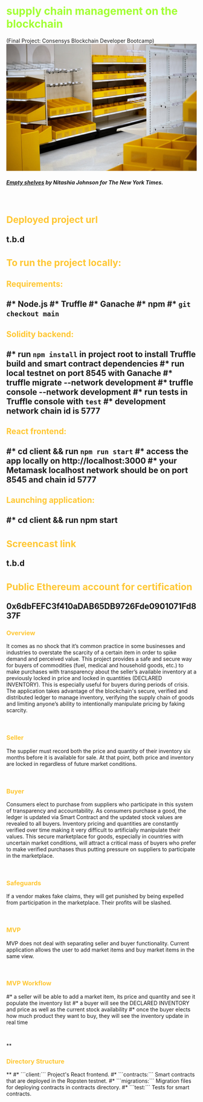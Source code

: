 
**<h1 style="color:#A2FF33">supply chain management on the blockchain</h1>**
(Final Project: Consensys Blockchain Developer Bootcamp)
<img src="assets/00Shortages-1-superJumbo.jpeg" alt="Empty Shelves at Target" width="700"/> <br><h5>
 *[Empty shelves](https://www.nytimes.com/2021/06/01/business/coronavirus-global-shortages.html) by Nitashia Johnson for The New York Times.* </h5></br>   

**<h3 style="color:#FFC733">Deployed project url</h3>** 
t.b.d
---
**<h3 style="color:#FFC733">To run the project locally:</h3>** 
**<h4 style="color:#FFC733">Requirements:</h4>** 
#* Node.js 
#* Truffle 
#* Ganache
#* npm
#* ```git checkout main```
---  
**<h4 style="color:#FFC733">Solidity backend:</h4>** 
#* run ```npm install``` in project root to install Truffle build and smart contract dependencies
#* run local testnet on port 8545 with Ganache
#* truffle migrate --network development
#* truffle console --network development
#* run tests in Truffle console with ```test```
#* development network chain id is 5777
---
**<h4 style="color:#FFC733">React frontend:</h4>** 
#* cd client && run ```npm run start```
#* access the app locally on http://localhost:3000
#* your Metamask localhost network should be on port 8545 and chain id 5777
--- 
**<h4 style="color:#FFC733">Launching application:</h4>** 
#* cd client && run npm start
---
**<h3 style="color:#FFC733">Screencast link</h3>** 
t.b.d
---
**<h3 style="color:#FFC733">Public Ethereum account for certification</h3>** 
0x6dbFEFC3f410aDAB65DB9726Fde0901071Fd837F
---
**<h3 style="color:#FFC733">Overview</h3>** 
It comes as no shock that it’s common practice in some businesses and industries to overstate the scarcity of a certain item in order to spike demand and perceived value. This project provides a safe and secure way for buyers of commodities (fuel, medical and household goods, etc.) to make purchases with transparency about the seller’s available inventory at a previously locked in price and locked in quantities (DECLARED INVENTORY). This is especially useful for buyers during periods of crisis. The application takes  advantage of the blockchain's secure, verified and distributed ledger to manage inventory, verifying the supply chain of goods and limiting anyone’s ability to intentionally manipulate pricing by faking scarcity.       
<p>&nbsp;</p> 

**<h3 style="color:#FFC733">Seller</h3>** 
The supplier must record both the price and quantity of their inventory six months before it is available for sale. At that point, both price and inventory are locked in regardless of future market conditions. 
<p>&nbsp;</p> 

**<h3 style="color:#FFC733">Buyer</h3>** 
Consumers elect to purchase from suppliers who participate in this system of transparency and accountability. As consumers purchase a good, the ledger is updated via Smart Contract and the updated stock values are revealed to all buyers. Inventory pricing and quantities are constantly verified over time making it very difficult to artificially manipulate their values. This secure marketplace for goods, especially in countries with uncertain market conditions, will attract a critical mass of buyers who prefer to make verified purchases thus putting pressure on suppliers to participate in the marketplace.   
<p>&nbsp;</p> 

**<h3 style="color:#FFC733">Safeguards</h3>** 
If a vendor makes fake claims, they will get punished by being expelled from participation in the marketplace. Their profits will be slashed.          
<p>&nbsp;</p> 

**<h3 style="color:#FFC733">MVP</h3>** 
MVP does not deal with separating seller and buyer functionality. Current application allows the user to add market items and buy market items in the same view.   
<p>&nbsp;</p> 

**<h3 style="color:#FFC733">MVP Workflow</h3>** 
#* a seller will be able to add a market item, its price and quantity and see it populate the inventory list
#* a buyer will see the DECLARED INVENTORY and price as well as the current stock availability 
#* once the buyer elects how much product they want to buy, they will see the inventory update in real time

<p>&nbsp;</p> 
**<h3 style="color:#FFC733">Directory Structure</h3>** 
#* ```client:``` Project's React frontend.
#* ```contracts:``` Smart contracts that are deployed in the Ropsten testnet.
#* ```migrations:``` Migration files for deploying contracts in contracts directory.
#* ```test:``` Tests for smart contracts.
<p>&nbsp;</p> 








